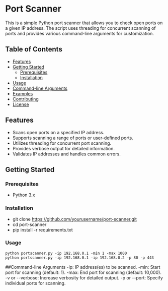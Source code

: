 # Port Scanner

This is a simple Python port scanner that allows you to check open ports on a given IP address. The script uses threading for concurrent scanning of ports and provides various command-line arguments for customization.

## Table of Contents

- [Features](#features)
- [Getting Started](#getting-started)
  - [Prerequisites](#prerequisites)
  - [Installation](#installation)
- [Usage](#usage)
- [Command-line Arguments](#command-line-arguments)
- [Examples](#examples)
- [Contributing](#contributing)
- [License](#license)

## Features

- Scans open ports on a specified IP address.
- Supports scanning a range of ports or user-defined ports.
- Utilizes threading for concurrent port scanning.
- Provides verbose output for detailed information.
- Validates IP addresses and handles common errors.

## Getting Started

### Prerequisites

- Python 3.x

### Installation

- git clone https://github.com/yourusername/port-scanner.git
- cd port-scanner
- pip install -r requirements.txt


### Usage
    python portscanner.py -ip 192.168.0.1 -min 1 -max 1000
    python portscanner.py -ip 192.168.0.1 -ip 192.168.0.2 -p 80 -p 443

##Command-line Arguments
-ip: IP address(es) to be scanned.
-min: Start port for scanning (default: 1).
-max: End port for scanning (default: 10,000).
-v or --verbose: Increase verbosity for detailed output.
-p or --port: Specify individual ports for scanning.